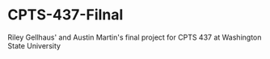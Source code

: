 # CPTS-437-FiInal
Riley Gellhaus' and Austin Martin's final project for CPTS 437 at Washington State University
